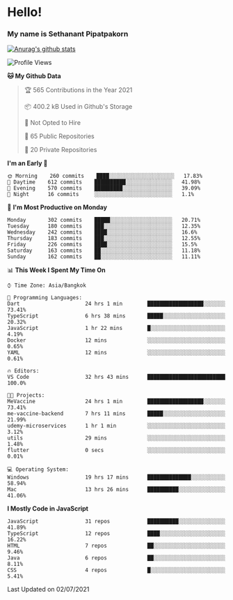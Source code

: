# Hello!
### My name is Sethanant Pipatpakorn

[![Anurag's github stats](https://github-readme-stats.vercel.app/api?username=thetkpark&count_private=true&show_icons=true&theme=tokyonight)](https://github.com/anuraghazra/github-readme-stats)

<!--START_SECTION:waka-->
![Profile Views](http://img.shields.io/badge/Profile%20Views-0-blue)

**🐱 My Github Data** 

> 🏆 565 Contributions in the Year 2021
 > 
> 📦 400.2 kB Used in Github's Storage 
 > 
> 🚫 Not Opted to Hire
 > 
> 📜 65 Public Repositories 
 > 
> 🔑 20 Private Repositories  
 > 
**I'm an Early 🐤** 

```text
🌞 Morning    260 commits    ████░░░░░░░░░░░░░░░░░░░░░   17.83% 
🌆 Daytime    612 commits    ██████████░░░░░░░░░░░░░░░   41.98% 
🌃 Evening    570 commits    █████████░░░░░░░░░░░░░░░░   39.09% 
🌙 Night      16 commits     ░░░░░░░░░░░░░░░░░░░░░░░░░   1.1%

```
📅 **I'm Most Productive on Monday** 

```text
Monday       302 commits    █████░░░░░░░░░░░░░░░░░░░░   20.71% 
Tuesday      180 commits    ███░░░░░░░░░░░░░░░░░░░░░░   12.35% 
Wednesday    242 commits    ████░░░░░░░░░░░░░░░░░░░░░   16.6% 
Thursday     183 commits    ███░░░░░░░░░░░░░░░░░░░░░░   12.55% 
Friday       226 commits    ████░░░░░░░░░░░░░░░░░░░░░   15.5% 
Saturday     163 commits    ██░░░░░░░░░░░░░░░░░░░░░░░   11.18% 
Sunday       162 commits    ██░░░░░░░░░░░░░░░░░░░░░░░   11.11%

```


📊 **This Week I Spent My Time On** 

```text
⌚︎ Time Zone: Asia/Bangkok

💬 Programming Languages: 
Dart                     24 hrs 1 min        ██████████████████░░░░░░░   73.41% 
TypeScript               6 hrs 38 mins       █████░░░░░░░░░░░░░░░░░░░░   20.32% 
JavaScript               1 hr 22 mins        █░░░░░░░░░░░░░░░░░░░░░░░░   4.19% 
Docker                   12 mins             ░░░░░░░░░░░░░░░░░░░░░░░░░   0.65% 
YAML                     12 mins             ░░░░░░░░░░░░░░░░░░░░░░░░░   0.61%

🔥 Editors: 
VS Code                  32 hrs 43 mins      █████████████████████████   100.0%

🐱‍💻 Projects: 
MeVaccine                24 hrs 1 min        ██████████████████░░░░░░░   73.41% 
me-vaccine-backend       7 hrs 11 mins       █████░░░░░░░░░░░░░░░░░░░░   21.99% 
udemy-microservices      1 hr 1 min          ░░░░░░░░░░░░░░░░░░░░░░░░░   3.12% 
utils                    29 mins             ░░░░░░░░░░░░░░░░░░░░░░░░░   1.48% 
flutter                  0 secs              ░░░░░░░░░░░░░░░░░░░░░░░░░   0.01%

💻 Operating System: 
Windows                  19 hrs 17 mins      ██████████████░░░░░░░░░░░   58.94% 
Mac                      13 hrs 26 mins      ██████████░░░░░░░░░░░░░░░   41.06%

```

**I Mostly Code in JavaScript** 

```text
JavaScript               31 repos            ██████████░░░░░░░░░░░░░░░   41.89% 
TypeScript               12 repos            ████░░░░░░░░░░░░░░░░░░░░░   16.22% 
HTML                     7 repos             ██░░░░░░░░░░░░░░░░░░░░░░░   9.46% 
Java                     6 repos             ██░░░░░░░░░░░░░░░░░░░░░░░   8.11% 
CSS                      4 repos             █░░░░░░░░░░░░░░░░░░░░░░░░   5.41%

```



 Last Updated on 02/07/2021
<!--END_SECTION:waka-->
